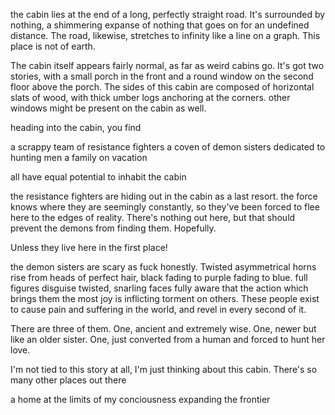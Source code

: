 the cabin lies at the end of a long, perfectly straight road. It's surrounded by nothing, a shimmering expanse of nothing that goes on for an undefined distance. The road, likewise, stretches to infinity like a line on a graph. This place is not of earth.

The cabin itself appears fairly normal, as far as weird cabins go. It's got two stories, with a small porch in the front and a round window on the second floor above the porch. The sides of this cabin are composed of horizontal slats of wood, with thick umber logs anchoring at the corners. other windows might be present on the cabin as well.

heading into the cabin, you find 

a scrappy team of resistance fighters
a coven of demon sisters dedicated to hunting men
a family on vacation

all have equal potential to inhabit the cabin


the resistance fighters are hiding out in the cabin as a last resort. the force knows where they are seemingly constantly, so they've been forced to flee here to the edges of reality. There's nothing out here, but that should prevent the demons from finding them. Hopefully. 

Unless they live here in the first place!

the demon sisters are scary as fuck honestly. Twisted asymmetrical horns rise from heads of perfect hair, black fading to purple fading to blue. full figures disguise twisted, snarling faces fully aware that the action which brings them the most joy is inflicting torment on others. These people exist to cause pain and suffering in the world, and revel in every second of it.

There are three of them. One, ancient and extremely wise. One, newer but like an older sister. One, just converted from a human and forced to hunt her love.


I'm not tied to this story at all, I'm just thinking about this cabin. There's so many other places out there


a home at the limits of my conciousness
expanding the frontier
